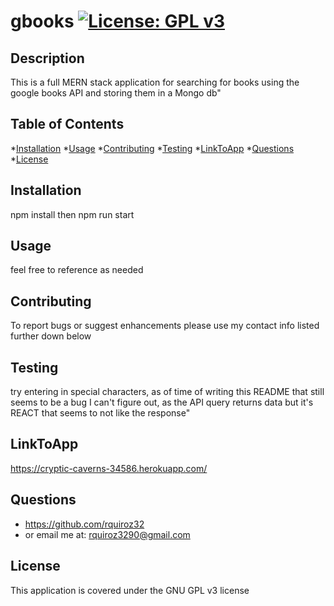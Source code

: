 # gbooks         [![License: GPL v3](https://img.shields.io/badge/License-GPLv3-blue.svg)](https://www.gnu.org/licenses/gpl-3.0)
## Description
This is a full MERN stack application for searching for books using the google books API and storing them in a Mongo db"

## Table of Contents

*[Installation](#installation)
*[Usage](#usage)
*[Contributing](#Contributing)
*[Testing](#Testing)
*[LinkToApp](#LinkToApp)
*[Questions](#Questions)
*[License](#License)


## Installation
npm install then npm run start

## Usage
feel free to reference as needed

## Contributing
To report bugs or suggest enhancements please use my contact info listed further down below

## Testing
try entering in special characters, as of time of writing this README that still seems to be a bug I can't figure out, as the API query returns data but it's REACT that seems to not like the response"

## LinkToApp
https://cryptic-caverns-34586.herokuapp.com/

## Questions
* https://github.com/rquiroz32
* or email me at: rquiroz3290@gmail.com

## License
This application is covered under the GNU GPL v3 license 
